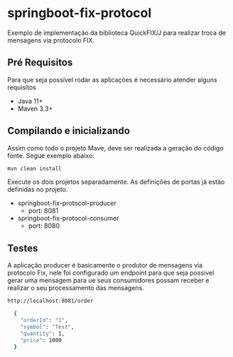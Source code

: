 # springboot-fix-protocol
Exemplo de implementação da biblioteca QuickFIX/J para realizar troca de mensagens via protocolo FIX.

## Pré Requisitos

Para que seja possível rodar as aplicações é necessário atender alguns requisitos
- Java 11+
- Maven 3.3+

## Compilando e inicializando

Assim como todo o projeto Mave, deve ser realizada a geração do código fonte. Segue exemplo abaixo:

```bash
mvn clean install
```

Execute os dois projetos separadamente. As definições de portas já estão definidas no projeto.
- springboot-fix-protocol-producer
  - port: 8081
- springboot-fix-protocol-consumer
  - port: 8080
  
## Testes
  
A aplicação producer é basicamente o produtor de mensagens via protocolo Fix, nele foi configurado um endpoint para que seja possivel gerar uma mensagem para ue seus consumidores possam receber e realizar o seu processamento das mensagens.
  
```bash
http://localhost:8081/order
```
```bash
  {
    "orderId": "1",
    "symbol": "Test",
    "quantity": 1,
    "price": 1000
  }
```
